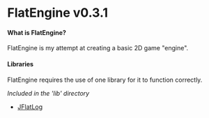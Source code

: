 # FlatEngine v0.3.1

#### What is FlatEngine?
FlatEngine is my attempt at creating a basic 2D game "engine".

#### Libraries
FlatEngine requires the use of one library for it to function correctly.

*Included in the 'lib' directory*

 - [JFlatLog](http://github.com/Maxstupo/JFlatLog)